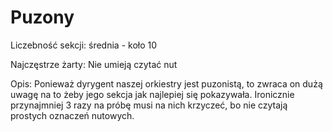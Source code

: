 # Puzony

Liczebność sekcji: średnia - koło 10

Najczęstrze żarty: Nie umieją czytać nut

Opis: Ponieważ dyrygent naszej orkiestry jest puzonistą, to zwraca on dużą uwagę na to żeby jego sekcja jak najlepiej się pokazywała. Ironicznie przynajmniej 3 razy na próbę musi na nich krzyczeć, bo nie czytają prostych oznaczeń nutowych.